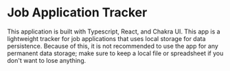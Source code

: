 # Job Application Tracker

This application is built with Typescript, React, and Chakra UI. This app is a lightweight tracker for job applications that uses local storage for data persistence. Because of this, it is not recommended to use the app for any permanent data storage; make sure to keep a local file or spreadsheet if you don't want to lose anything.
